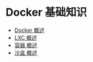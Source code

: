# Docker 基础知识

- [Docker 概述](Introduce/README.md)
- [LXC 概述](../../Basic/LXC/README.md)
- [容器 概述](Container/README.md)
- [沙盒 概述](Sandbox/README.md)